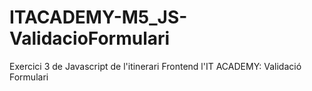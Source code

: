 # ITACADEMY-M5_JS-ValidacioFormulari
Exercici 3 de Javascript de l'itinerari Frontend l'IT ACADEMY: Validació Formulari
